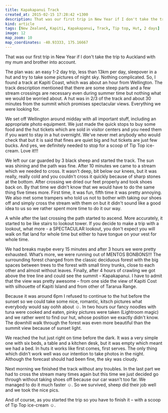 ```yaml
---
title: Kapakapanui Track
created_at: 2015-02-15 17:28:42 +1300
description: That was our first trip in New Year if I don't take the trip to Auckland with my mum and brother into account.
kind: article
tags: [New Zealand, Kapiti, Kapakapanui, Track, Tip top, Hut, 2 days]
image: 12
map_zoom: 10
map_coordinates: -40.93333, 175.16667
---
```


That was our first trip in New Year if I don't take the trip to Auckland with my mum and brother into account.

The plan was: an easy 1-2 day trip, less than 13km per day, sleepover in a hut and try to take some pictures of night sky. Nothing complicated. So, I found a track at Kapiti Coast, which was about an hour from Wellington. The track description mentioned that there are some steep parts and a few stream crossings are necessary even during summer time but nothing what we would be worried about.  A hut was in 2/3 of the track and about 30 minutes from the summit which promises spectacular views. Everything we were looking for.

We set off Wellington around midday with all important stuff, including an appropriate photo equipment. We just made the quick stops to buy some food and the hut tickets which are sold in visitor centers and you need them if you want to stay in a hut overnight. We've never met anybody who would check that but it is said that fines are quiet big and hut tickets are just few bucks. And yes, we definitely needed to stop for a scoop of Tip Top ice-cream. Love it!!!

We left our car guarded by 3 black sheep and started the track. The sun was shining and the path was fine. After 10 minutes we came to a stream which we needed to cross. It wasn't deep, bit below our knees, but it was really, really cold and you couldn't cross it quickly because of sharp stones at the bottom.
After crossing we dried our feet properly and took shoes back on. By that time we didn't know that we would have to do the same thing five times more. First time, it was fun, fifth time it was pretty annoying. We also met some trampers who told us not to bother with taking our shoes off and simply cross the stream with them on but it didn't sound like a good idea to us so we rather spent more time to do it our way.

A while after the last crossing the path started to ascend. More accurately, it started to be like stairs to lookout tower. If you decide to make a trip with a lookout, what more - a SPECTACULAR lookout, you don't expect you will walk on flat land for whole time but either to have tongue on your vest for whole time.

We had breaks maybe every 15 minutes and after 3 hours we were pretty exhausted. What’s more, we were running out of MENTOS BONBONS!!! The surrounding forest changed from the classic deciduous forest with the big spaces between trees to the forest with small tinny trunks, close to each other and almost without leaves. Finally, after 4 hours of crawling we got above the tree line and could see the summit – Kapakapanui. I have to admit that the view was pretty awesome – from one side the view of Kapiti Cost with silhouette of Kapiti Island and from other of Tararua Range.

Because it was around 6pm I refused to continue to the hut before the sunset so we could take some nice, romantic, kitsch pictures what everybody would say oohh about ☺. In two hours our fancy noodles with tuna were cooked and eaten, pinky pictures were taken (Lightroom magic) and we rather went to find our hut, whose position we exactly didn't know. The downhill walk through the forest was even more beautiful than the summit view because of sunset light.

We reached the hut just right on time before the dark. It was a very simple one with six beds, a table and a kitchen desk, but it was empty which meant we had a bed. In huts it works like first comes, first serves. The only thing which didn't work well was our intention to take photos in the night. Although the forecast should had been fine, the sky was cloudy.

Next morning we finished the track without any troubles. In the last part we had to cross the stream many times again but this time we just decided go through without taking shoes off because our car wasn't too far. We managed to do it much faster ☺. So we survived, sheep did their job well and we took the nice pics.

And of course, as you started the trip so you have to finish it – with a scoop of Tip Top ice-cream ☺.
